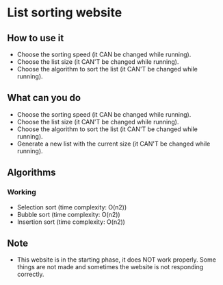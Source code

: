 # List sorting website

## How to use it
* Choose the sorting speed (it CAN be changed while running).
* Choose the list size (it CAN'T be changed while running).
* Choose the algorithm to sort the list (it CAN'T be changed while running).

## What can you do
* Choose the sorting speed (it CAN be changed while running).
* Choose the list size (it CAN'T be changed while running).
* Choose the algorithm to sort the list (it CAN'T be changed while running).
* Generate a new list with the current size (it CAN'T be changed while running).

## Algorithms
### Working
* Selection sort (time complexity: O(n2))
* Bubble sort (time complexity: O(n2))
* Insertion sort (time complexity: O(n2))

## Note
* This website is in the starting phase, it does NOT work properly. Some things are not made and sometimes the website is not responding correctly.
